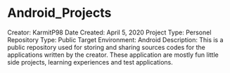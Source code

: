 # Android_Projects
Creator: KarmitP98
Date Created: April 5, 2020
Project Type: Personel
Repository Type: Public
Target Environment: Android
Description: This is a public repository used for storing and sharing sources codes for the applications written by the creator. These application are mostly fun little side projects, learning experiences and test applications. 
